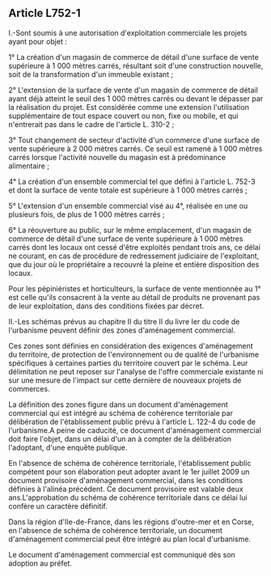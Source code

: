 Article L752-1
----
I.-Sont soumis à une autorisation d'exploitation commerciale les projets ayant
pour objet :

1° La création d'un magasin de commerce de détail d'une surface de vente
supérieure à 1 000 mètres carrés, résultant soit d'une construction nouvelle,
soit de la transformation d'un immeuble existant ;

2° L'extension de la surface de vente d'un magasin de commerce de détail ayant
déjà atteint le seuil des 1 000 mètres carrés ou devant le dépasser par la
réalisation du projet. Est considérée comme une extension l'utilisation
supplémentaire de tout espace couvert ou non, fixe ou mobile, et qui n'entrerait
pas dans le cadre de l'article L. 310-2 ;

3° Tout changement de secteur d'activité d'un commerce d'une surface de vente
supérieure à 2 000 mètres carrés. Ce seuil est ramené à 1 000 mètres carrés
lorsque l'activité nouvelle du magasin est à prédominance alimentaire ;

4° La création d'un ensemble commercial tel que défini à l'article L. 752-3 et
dont la surface de vente totale est supérieure à 1 000 mètres carrés ;

5° L'extension d'un ensemble commercial visé au 4°, réalisée en une ou plusieurs
fois, de plus de 1 000 mètres carrés ;

6° La réouverture au public, sur le même emplacement, d'un magasin de commerce
de détail d'une surface de vente supérieure à 1 000 mètres carrés dont les
locaux ont cessé d'être exploités pendant trois ans, ce délai ne courant, en cas
de procédure de redressement judiciaire de l'exploitant, que du jour où le
propriétaire a recouvré la pleine et entière disposition des locaux.

Pour les pépiniéristes et horticulteurs, la surface de vente mentionnée au 1°
est celle qu'ils consacrent à la vente au détail de produits ne provenant pas de
leur exploitation, dans des conditions fixées par décret.

II.-Les schémas prévus au chapitre II du titre II du livre Ier du code de
l'urbanisme peuvent définir des zones d'aménagement commercial.

Ces zones sont définies en considération des exigences d'aménagement du
territoire, de protection de l'environnement ou de qualité de l'urbanisme
spécifiques à certaines parties du territoire couvert par le schéma. Leur
délimitation ne peut reposer sur l'analyse de l'offre commerciale existante ni
sur une mesure de l'impact sur cette dernière de nouveaux projets de commerces.

La définition des zones figure dans un document d'aménagement commercial qui est
intégré au schéma de cohérence territoriale par délibération de l'établissement
public prévu à l'article L. 122-4 du code de l'urbanisme.A peine de caducité, ce
document d'aménagement commercial doit faire l'objet, dans un délai d'un an à
compter de la délibération l'adoptant, d'une enquête publique.

En l'absence de schéma de cohérence territoriale, l'établissement public
compétent pour son élaboration peut adopter avant le 1er juillet 2009 un
document provisoire d'aménagement commercial, dans les conditions définies à
l'alinéa précédent. Ce document provisoire est valable deux ans.L'approbation du
schéma de cohérence territoriale dans ce délai lui confère un caractère
définitif.

Dans la région d'Ile-de-France, dans les régions d'outre-mer et en Corse, en
l'absence de schéma de cohérence territoriale, un document d'aménagement
commercial peut être intégré au plan local d'urbanisme.

Le document d'aménagement commercial est communiqué dès son adoption au préfet.
